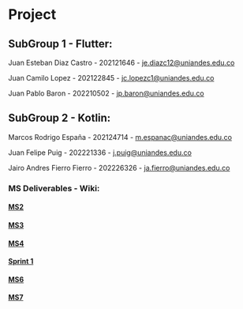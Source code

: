 # Project

## SubGroup 1 - Flutter:

Juan Esteban Diaz Castro - 202121646 - je.diazc12@uniandes.edu.co

Juan Camilo Lopez - 202122845 - jc.lopezc1@uniandes.edu.co

Juan Pablo Baron - 202210502 - jp.baron@uniandes.edu.co

## SubGroup 2 - Kotlin:

Marcos Rodrigo España - 202124714 - m.espanac@uniandes.edu.co

Juan Felipe Puig - 202221336 - j.puig@uniandes.edu.co

Jairo Andres Fierro Fierro - 202226326 - ja.fierro@uniandes.edu.co


### MS Deliverables - Wiki:

#### [MS2](docs/MS2.md)
#### [MS3](https://github.com/G15-ISIS3510-1/Project/wiki/MS3)
#### [MS4](https://github.com/G15-ISIS3510-1/Project/wiki/MS4)
#### [Sprint 1](https://github.com/G15-ISIS3510-1/Project/wiki/Sprint-1)
#### [MS6](https://github.com/G15-ISIS3510-1/Project/wiki/MS6)
#### [MS7](https://github.com/G15-ISIS3510-1/Project/wiki/MS7)
